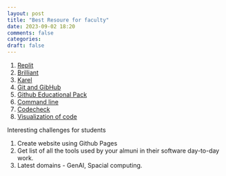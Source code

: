 ```yaml
---
layout: post
title: "Best Resoure for faculty"
date: 2023-09-02 18:20
comments: false
categories:
draft: false
---
```


1. [Replit](https://replit.com/site/teams-for-education)
2. [Brilliant](https://brilliant.org)
3. [Karel](https://stanford.edu/~cpiech/karel/learn.html)
4. [Git and GibHub](https://launchschool.com/books/git)
5. [Github Educational Pack](https://education.github.com)
6. [Command line](https://launchschool.com/books/command_line)
7. [Codecheck](https://horstmann.com/codecheck/index.html)
8. [Visualization of code](https://pythontutor.com/)
   

Interesting challenges for students
1. Create website using Github Pages
2. Get list of all the tools used by your almuni in their software day-to-day work.
3. Latest domains - GenAI, Spacial computing.
   
    
   
